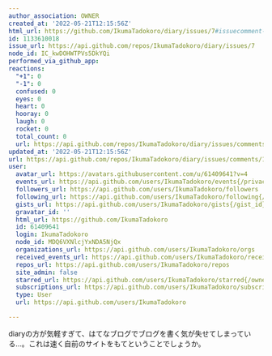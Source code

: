 ```yaml
---
author_association: OWNER
created_at: '2022-05-21T12:15:56Z'
html_url: https://github.com/IkumaTadokoro/diary/issues/7#issuecomment-1133610018
id: 1133610018
issue_url: https://api.github.com/repos/IkumaTadokoro/diary/issues/7
node_id: IC_kwDOHWTPVs5DkYQi
performed_via_github_app: 
reactions:
  "+1": 0
  "-1": 0
  confused: 0
  eyes: 0
  heart: 0
  hooray: 0
  laugh: 0
  rocket: 0
  total_count: 0
  url: https://api.github.com/repos/IkumaTadokoro/diary/issues/comments/1133610018/reactions
updated_at: '2022-05-21T12:15:56Z'
url: https://api.github.com/repos/IkumaTadokoro/diary/issues/comments/1133610018
user:
  avatar_url: https://avatars.githubusercontent.com/u/61409641?v=4
  events_url: https://api.github.com/users/IkumaTadokoro/events{/privacy}
  followers_url: https://api.github.com/users/IkumaTadokoro/followers
  following_url: https://api.github.com/users/IkumaTadokoro/following{/other_user}
  gists_url: https://api.github.com/users/IkumaTadokoro/gists{/gist_id}
  gravatar_id: ''
  html_url: https://github.com/IkumaTadokoro
  id: 61409641
  login: IkumaTadokoro
  node_id: MDQ6VXNlcjYxNDA5NjQx
  organizations_url: https://api.github.com/users/IkumaTadokoro/orgs
  received_events_url: https://api.github.com/users/IkumaTadokoro/received_events
  repos_url: https://api.github.com/users/IkumaTadokoro/repos
  site_admin: false
  starred_url: https://api.github.com/users/IkumaTadokoro/starred{/owner}{/repo}
  subscriptions_url: https://api.github.com/users/IkumaTadokoro/subscriptions
  type: User
  url: https://api.github.com/users/IkumaTadokoro

---
```

diaryの方が気軽すぎて、はてなブログでブログを書く気が失せてしまっている...。これは速く自前のサイトをもてということでしょうか。